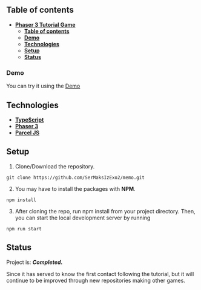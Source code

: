 ## **Table of contents**

- [**Phaser 3 Tutorial Game**](#phaser-3-tutorial-game)
  - [**Table of contents**](#table-of-contents)
  - [**Demo**](#demo)
  - [**Technologies**](#technologies)
  - [**Setup**](#setup)
  - [**Status**](#status)

### Demo

You can try it using the [Demo](https://sermaksizexo2.github.io/tracing/)

## **Technologies**

- [**TypeScript**](https://www.typescriptlang.org/)
- [**Phaser 3**](https://phaser.io/)
- [**Parcel JS**](https://parceljs.org/)

## **Setup**

1. Clone/Download the repository.

```console
git clone https://github.com/SerMaksIzExo2/memo.git
```

2. You may have to install the packages with **NPM**.

```console
npm install
```

3. After cloning the repo, run npm install from your project directory. Then, you can start the local development server by running 

```console
npm run start
```


## **Status**

Project is: **_Completed._**

Since it has served to know the first contact following the tutorial, but it will continue to be improved through new repositories making other games.

